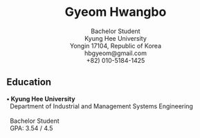 <h1 align="center">Gyeom Hwangbo</h1>
<p align="center">
  Bachelor Student<br>
  Kyung Hee University<br>
  Yongin 17104, Republic of Korea<br>
  hbgyeom@gmail.com<br>
  +82) 010-5184-1425
</p>

<h2>Education</h2>
<p>
  <b>• Kyung Hee University</b><br>
  &nbsp;&nbsp;Department of Industrial and Management Systems Engineering<br>
  <br>
  &nbsp;&nbsp;Bachelor Student<br>
  &nbsp;&nbsp;GPA: 3.54 / 4.5
</p>

